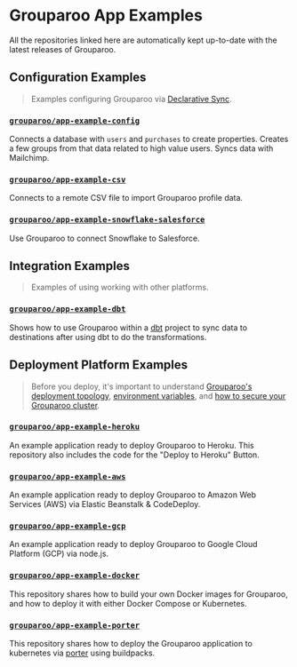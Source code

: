 # Grouparoo App Examples

All the repositories linked here are automatically kept up-to-date with the latest releases of Grouparoo.

## Configuration Examples

> Examples configuring Grouparoo via [Declarative Sync](https://www.grouparoo.com/docs/config).

### [`grouparoo/app-example-config`](https://github.com/grouparoo/app-example-config)

Connects a database with `users` and `purchases` to create properties. Creates a few groups from that data related to high value users. Syncs data with Mailchimp.

### [`grouparoo/app-example-csv`](https://github.com/grouparoo/app-example-csv)

Connects to a remote CSV file to import Grouparoo profile data.

### [`grouparoo/app-example-snowflake-salesforce`](https://github.com/grouparoo/app-example-snowflake-salesforce)

Use Grouparoo to connect Snowflake to Salesforce.

## Integration Examples

> Examples of using working with other platforms.

### [`grouparoo/app-example-dbt`](https://github.com/grouparoo/app-example-dbt)

Shows how to use Grouparoo within a [dbt](https://www.getdbt.com) project to sync data to destinations after using dbt to do the transformations.

## Deployment Platform Examples

> Before you deploy, it's important to understand [Grouparoo's deployment topology](https://www.grouparoo.com/docs/support/network), [environment variables](https://www.grouparoo.com/docs/support/environment), and [how to secure your Grouparoo cluster](https://www.grouparoo.com/docs/support/security).

### [`grouparoo/app-example-heroku`](https://github.com/grouparoo/app-example-heroku)

An example application ready to deploy Grouparoo to Heroku. This repository also includes the code for the "Deploy to Heroku" Button.

### [`grouparoo/app-example-aws`](https://github.com/grouparoo/app-example-aws)

An example application ready to deploy Grouparoo to Amazon Web Services (AWS) via Elastic Beanstalk & CodeDeploy.

### [`grouparoo/app-example-gcp`](https://github.com/grouparoo/app-example-gcp)

An example application ready to deploy Grouparoo to Google Cloud Platform (GCP) via node.js.

### [`grouparoo/app-example-docker`](https://github.com/grouparoo/app-example-docker)

This repository shares how to build your own Docker images for Grouparoo, and how to deploy it with either Docker Compose or Kubernetes.

### [`grouparoo/app-example-porter`](https://github.com/grouparoo/app-example-porter)

This repository shares how to deploy the Grouparoo application to kubernetes via [porter](https://getporter.dev) using buildpacks.
